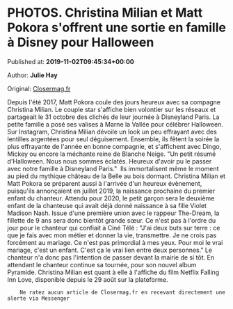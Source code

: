 
# PHOTOS. Christina Milian et Matt Pokora s'offrent une sortie en famille à Disney pour Halloween

Published at: **2019-11-02T09:45:34+00:00**

Author: **Julie Hay**

Original: [Closermag.fr](https://www.closermag.fr/people/photos-christina-milian-et-matt-pokora-s-offrent-une-sortie-en-famille-a-disney-1043434)

Depuis l'été 2017, Matt Pokora coule des jours heureux avec sa compagne Christina Milian. Le couple star s'affiche bien volontier sur les réseaux et partageait le 31 octobre des clichés de leur journée à Disneyland Paris. La petite famille a posé ses valises à Marne la Vallée pour célébrer Halloween. Sur Instagram, Christina Milian dévoile un look un peu effrayant avec des lentilles argentées pour seul déguisement. Ensemble, ils fêtent la soirée la plus effrayante de l'année en bonne compagnie, et s'affichent avec Dingo, Mickey ou encore la méchante reine de Blanche Neige. "Un petit résumé d'Halloween. Nous nous sommes éclatés. Heureux d'avoir pu le passer avec notre famille à Disneyland Paris."  Ils immortalisent même le moment au pied du mythique château de la Belle au bois dormant.
Christina Milian et Matt Pokora se préparent aussi à l'arrivée d'un heureux évènement, puisqu'ils annonçaient en juillet 2019, la naissance prochaine du premier enfant du chanteur. Attendu pour 2020, le petit garçon sera le deuxième enfant de la chanteuse qui avait déjà donné naissance à sa fille Violet Madison Nash. Issue d'une première union avec le rappeur The-Dream, la fillette de 9 ans sera donc bientôt grande sœur.
Ce n'est pas à l'ordre du jour pour le chanteur qui confiait à Ciné Télé : "J'ai deux buts sur terre : ce que je fais avec mon métier et donner la vie, transmettre. Je ne crois pas forcément au mariage. Ce n'est pas primordial à mes yeux. Pour moi le vrai mariage, c'est un enfant. C'est ça le vrai lien entre deux personnes." Le chanteur n'a donc pas l'intention de passer devant la mairie de si tôt.
En attendant le chanteur continue sa tournée, pour son nouvel album Pyramide. Christina Milian est quant à elle à l'affiche du film Netflix Falling Inn Love, disponible depuis le 29 août sur la plateforme.

        Ne ratez aucun article de Closermag.fr en recevant directement une alerte via Messenger
      
